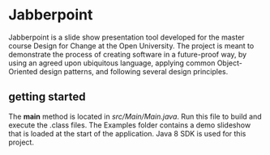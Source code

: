 # Jabberpoint
Jabberpoint is a slide show presentation tool developed for the master course Design for Change at the Open University. The project is meant to demonstrate the process of creating software in a future-proof way, by using an agreed upon ubiquitous language, applying common Object-Oriented design patterns, and following several design principles.

## getting started
The **main** method is located in _src/Main/Main.java_. Run this file to build and execute the .class files. The Examples folder contains a demo slideshow that is loaded at the start of the application. Java 8 SDK is used for this project.
